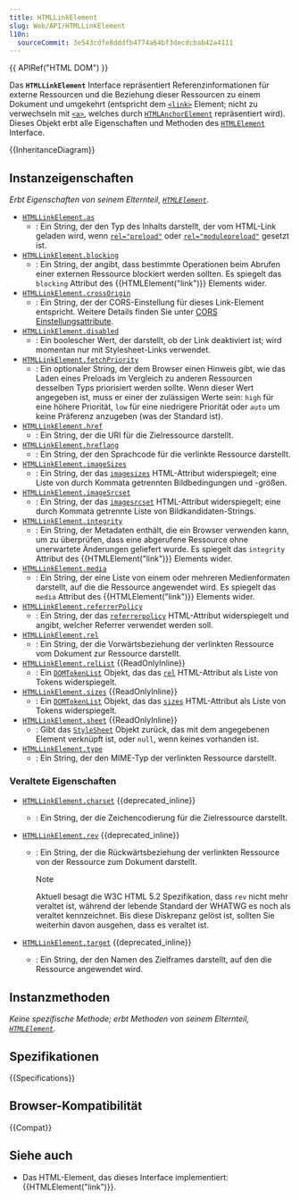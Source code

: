 ```yaml
---
title: HTMLLinkElement
slug: Web/API/HTMLLinkElement
l10n:
  sourceCommit: 3e543cdfe8dddfb4774a64bf3decdcbab42a4111
---
```


{{ APIRef("HTML DOM") }}

Das **`HTMLLinkElement`** Interface repräsentiert Referenzinformationen für externe Ressourcen und die Beziehung dieser Ressourcen zu einem Dokument und umgekehrt (entspricht dem [`<link>`](/de/docs/Web/HTML/Reference/Elements/link) Element; nicht zu verwechseln mit [`<a>`](/de/docs/Web/HTML/Reference/Elements/a), welches durch [`HTMLAnchorElement`](/de/docs/Web/API/HTMLAnchorElement) repräsentiert wird). Dieses Objekt erbt alle Eigenschaften und Methoden des [`HTMLElement`](/de/docs/Web/API/HTMLElement) Interface.

{{InheritanceDiagram}}

## Instanzeigenschaften

_Erbt Eigenschaften von seinem Elternteil, [`HTMLElement`](/de/docs/Web/API/HTMLElement)._

- [`HTMLLinkElement.as`](/de/docs/Web/API/HTMLLinkElement/as)
  - : Ein String, der den Typ des Inhalts darstellt, der vom HTML-Link geladen wird, wenn [`rel="preload"`](/de/docs/Web/HTML/Reference/Attributes/rel/preload) oder [`rel="modulepreload"`](/de/docs/Web/HTML/Reference/Attributes/rel/modulepreload) gesetzt ist.
- [`HTMLLinkElement.blocking`](/de/docs/Web/API/HTMLLinkElement/blocking)
  - : Ein String, der angibt, dass bestimmte Operationen beim Abrufen einer externen Ressource blockiert werden sollten. Es spiegelt das `blocking` Attribut des {{HTMLElement("link")}} Elements wider.
- [`HTMLLinkElement.crossOrigin`](/de/docs/Web/API/HTMLLinkElement/crossOrigin)
  - : Ein String, der der CORS-Einstellung für dieses Link-Element entspricht. Weitere Details finden Sie unter [CORS Einstellungsattribute](/de/docs/Web/HTML/Reference/Attributes/crossorigin).
- [`HTMLLinkElement.disabled`](/de/docs/Web/API/HTMLLinkElement/disabled)
  - : Ein boolescher Wert, der darstellt, ob der Link deaktiviert ist; wird momentan nur mit Stylesheet-Links verwendet.
- [`HTMLLinkElement.fetchPriority`](/de/docs/Web/API/HTMLLinkElement/fetchPriority)
  - : Ein optionaler String, der dem Browser einen Hinweis gibt, wie das Laden eines Preloads im Vergleich zu anderen Ressourcen desselben Typs priorisiert werden sollte. Wenn dieser Wert angegeben ist, muss er einer der zulässigen Werte sein: `high` für eine höhere Priorität, `low` für eine niedrigere Priorität oder `auto` um keine Präferenz anzugeben (was der Standard ist).
- [`HTMLLinkElement.href`](/de/docs/Web/API/HTMLLinkElement/href)
  - : Ein String, der die URI für die Zielressource darstellt.
- [`HTMLLinkElement.hreflang`](/de/docs/Web/API/HTMLLinkElement/hreflang)
  - : Ein String, der den Sprachcode für die verlinkte Ressource darstellt.
- [`HTMLLinkElement.imageSizes`](/de/docs/Web/API/HTMLLinkElement/imageSizes)
  - : Ein String, der das [`imagesizes`](/de/docs/Web/HTML/Reference/Elements/link#imagesizes) HTML-Attribut widerspiegelt; eine Liste von durch Kommata getrennten Bildbedingungen und -größen.
- [`HTMLLinkElement.imageSrcset`](/de/docs/Web/API/HTMLLinkElement/imageSrcset)
  - : Ein String, der das [`imagesrcset`](/de/docs/Web/HTML/Reference/Elements/link#imagesrcset) HTML-Attribut widerspiegelt; eine durch Kommata getrennte Liste von Bildkandidaten-Strings.
- [`HTMLLinkElement.integrity`](/de/docs/Web/API/HTMLLinkElement/integrity)
  - : Ein String, der Metadaten enthält, die ein Browser verwenden kann, um zu überprüfen, dass eine abgerufene Ressource ohne unerwartete Änderungen geliefert wurde. Es spiegelt das `integrity` Attribut des {{HTMLElement("link")}} Elements wider.
- [`HTMLLinkElement.media`](/de/docs/Web/API/HTMLLinkElement/media)
  - : Ein String, der eine Liste von einem oder mehreren Medienformaten darstellt, auf die die Ressource angewendet wird. Es spiegelt das `media` Attribut des {{HTMLElement("link")}} Elements wider.
- [`HTMLLinkElement.referrerPolicy`](/de/docs/Web/API/HTMLLinkElement/referrerPolicy)
  - : Ein String, der das [`referrerpolicy`](/de/docs/Web/HTML/Reference/Elements/link#referrerpolicy) HTML-Attribut widerspiegelt und angibt, welcher Referrer verwendet werden soll.
- [`HTMLLinkElement.rel`](/de/docs/Web/API/HTMLLinkElement/rel)
  - : Ein String, der die Vorwärtsbeziehung der verlinkten Ressource vom Dokument zur Ressource darstellt.
- [`HTMLLinkElement.relList`](/de/docs/Web/API/HTMLLinkElement/relList) {{ReadOnlyInline}}
  - : Ein [`DOMTokenList`](/de/docs/Web/API/DOMTokenList) Objekt, das das [`rel`](/de/docs/Web/HTML/Reference/Elements/link#rel) HTML-Attribut als Liste von Tokens widerspiegelt.
- [`HTMLLinkElement.sizes`](/de/docs/Web/API/HTMLLinkElement/sizes) {{ReadOnlyInline}}
  - : Ein [`DOMTokenList`](/de/docs/Web/API/DOMTokenList) Objekt, das das [`sizes`](/de/docs/Web/HTML/Reference/Elements/link#sizes) HTML-Attribut als Liste von Tokens widerspiegelt.
- [`HTMLLinkElement.sheet`](/de/docs/Web/API/HTMLLinkElement/sheet) {{ReadOnlyInline}}
  - : Gibt das [`StyleSheet`](/de/docs/Web/API/StyleSheet) Objekt zurück, das mit dem angegebenen Element verknüpft ist, oder `null`, wenn keines vorhanden ist.
- [`HTMLLinkElement.type`](/de/docs/Web/API/HTMLLinkElement/type)
  - : Ein String, der den MIME-Typ der verlinkten Ressource darstellt.

### Veraltete Eigenschaften

- [`HTMLLinkElement.charset`](/de/docs/Web/API/HTMLLinkElement/charset) {{deprecated_inline}}
  - : Ein String, der die Zeichencodierung für die Zielressource darstellt.
- [`HTMLLinkElement.rev`](/de/docs/Web/API/HTMLLinkElement/rev) {{deprecated_inline}}

  - : Ein String, der die Rückwärtsbeziehung der verlinkten Ressource von der Ressource zum Dokument darstellt.

    > [!NOTE]
    > Aktuell besagt die W3C HTML 5.2 Spezifikation, dass `rev` nicht mehr veraltet ist, während der lebende Standard der WHATWG es noch als veraltet kennzeichnet. Bis diese Diskrepanz gelöst ist, sollten Sie weiterhin davon ausgehen, dass es veraltet ist.

- [`HTMLLinkElement.target`](/de/docs/Web/API/HTMLLinkElement/target) {{deprecated_inline}}
  - : Ein String, der den Namen des Zielframes darstellt, auf den die Ressource angewendet wird.

## Instanzmethoden

_Keine spezifische Methode; erbt Methoden von seinem Elternteil, [`HTMLElement`](/de/docs/Web/API/HTMLElement)._

## Spezifikationen

{{Specifications}}

## Browser-Kompatibilität

{{Compat}}

## Siehe auch

- Das HTML-Element, das dieses Interface implementiert: {{HTMLElement("link")}}.
